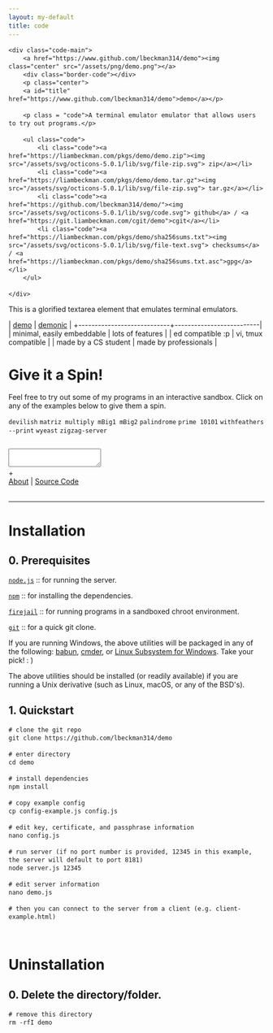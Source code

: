```yaml
---
layout: my-default
title: code
---
```


<div class="container">

    <div class="code-main">
        <a href="https://www.github.com/lbeckman314/demo"><img class="center" src="/assets/png/demo.png"></a>
        <div class="border-code"></div>
        <p class="center">
        <a id="title" href="https://www.github.com/lbeckman314/demo">demo</a></p>

        <p class = "code">A terminal emulator emulator that allows users to try out programs.</p>

        <ul class="code">
            <li class="code"><a href="https://liambeckman.com/pkgs/demo/demo.zip"><img src="/assets/svg/octicons-5.0.1/lib/svg/file-zip.svg"> zip</a></li>
            <li class="code"><a href="https://liambeckman.com/pkgs/demo/demo.tar.gz"><img src="/assets/svg/octicons-5.0.1/lib/svg/file-zip.svg"> tar.gz</a></li>
            <li class="code"><a href="https://github.com/lbeckman314/demo/"><img src="/assets/svg/octicons-5.0.1/lib/svg/code.svg"> github</a> / <a href="https://git.liambeckman.com/cgit/demo">cgit</a></li>
            <li class="code"><a href="https://liambeckman.com/pkgs/demo/sha256sums.txt"><img src="/assets/svg/octicons-5.0.1/lib/svg/file-text.svg"> checksums</a> / <a href="https://liambeckman.com/pkgs/demo/sha256sums.txt.asc">gpg</a></li>
        </ul>

    </div>


</div>

This is a glorified textarea element that emulates terminal emulators.

| [demo](/code/demo)         | [demonic](/code/demonic) |
+----------------------------+--------------------------|
| minimal, easily embeddable | lots of features         |
| ed compatible :p           | vi, tmux compatible      |
| made by a CS student       | made by professionals    |

# Give it a Spin!

Feel free to try out some of my programs in an interactive sandbox. Click on any of the examples below to give them a spin.

<div class="demo-examples-container">
	<code class="demo-examples">devilish</code>
	<code class="demo-examples">matriz multiply mBig1 mBig2</code>
	<code class="demo-examples">palindrome</code>
	<code class="demo-examples">prime 10101</code>
	<code class="demo-examples">withfeathers --print</code>
	<code class="demo-examples">wyeast</code>
	<code class="demo-examples">zigzag-server</code>
</div>

<pre id="info"></pre>
<div id="terminal">
    <textarea class="terminals"></textarea>
</div>
<script src="/assets/js/demo.js"></script>
<script type="text/javascript">MYLIBRARY.init(["prime 10101"]);</script>

<div id="button-container">
    <span id="duplicate-terminal">+</span>
    <div class="what-is-this">
        <a href="/code/demo">About</a>
        |
        <a href="https://github.com/lbeckman314/demo">Source Code</a>
    </div>
</div>

<br />
<hr />

# Installation

<h2 class="code">0. Prerequisites</h2>

[`node.js`](https://nodejs.org/en/) :: for running the server.

[`npm`](https://www.npmjs.com/) :: for installing the dependencies.

[`firejail`](https://firejail.wordpress.com/) :: for running programs in a sandboxed chroot environment.

[`git`](https://git-scm.com/) :: for a quick git clone.

If you are running Windows, the above utilities will be packaged in any of the following: [babun](https://babun.github.io/), [cmder](http://cmder.net/), or [Linux Subsystem for Windows](https://docs.microsoft.com/en-us/windows/wsl/install-win10). Take your pick! : )

The above utilities should be installed (or readily available) if you are running a Unix derivative (such as Linux, macOS, or any of the BSD's).

<h2 class="code">1. Quickstart</h2>

```shell
# clone the git repo
git clone https://github.com/lbeckman314/demo

# enter directory
cd demo

# install dependencies
npm install

# copy example config
cp config-example.js config.js

# edit key, certificate, and passphrase information
nano config.js

# run server (if no port number is provided, 12345 in this example, the server will default to port 8181)
node server.js 12345

# edit server information
nano demo.js

# then you can connect to the server from a client (e.g. client-example.html) 
```

<br />

# Uninstallation

<h2 class="code">0. Delete the directory/folder.</h2>

```shell
# remove this directory
rm -rfI demo
```
